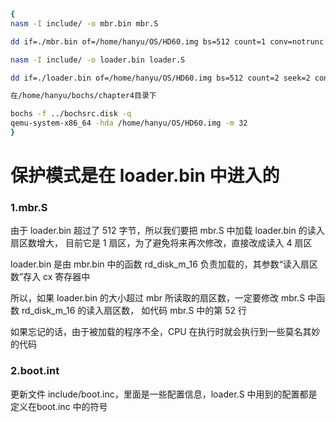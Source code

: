 ```sh
{
nasm -I include/ -o mbr.bin mbr.S

dd if=./mbr.bin of=/home/hanyu/OS/HD60.img bs=512 count=1 conv=notrunc

nasm -I include/ -o loader.bin loader.S

dd if=./loader.bin of=/home/hanyu/OS/HD60.img bs=512 count=2 seek=2 conv=notrunc

在/home/hanyu/bochs/chapter4目录下

bochs -f ../bochsrc.disk -q
qemu-system-x86_64 -hda /home/hanyu/OS/HD60.img -m 32
}
```
# 保护模式是在 loader.bin 中进入的

### 1.mbr.S

由于 loader.bin 超过了 512 字节，所以我们要把 mbr.S 中加载 loader.bin 的读入扇区数增大，
目前它是 1 扇区，为了避免将来再次修改，直接改成读入 4 扇区

loader.bin 是由 mbr.bin 中的函数 rd_disk_m_16 负责加载的，其参数“读入扇区数”存入 cx 寄存器中

所以，如果 loader.bin 的大小超过 mbr 所读取的扇区数，一定要修改 mbr.S 中函数 rd_disk_m_16 的读入扇区数，
如代码 mbr.S 中的第 52 行

如果忘记的话，由于被加载的程序不全，CPU 在执行时就会执行到一些莫名其妙的代码

### 2.boot.int

更新文件 include/boot.inc，里面是一些配置信息，loader.S 中用到的配置都是定义在boot.inc 中的符号